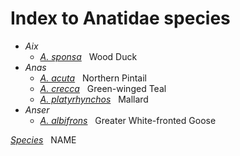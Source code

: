 # Index to Anatidae species
- *Aix*
  -  [*A. sponsa*](/birding/orders/anseriformes/anatidae/aix_sponsa_wodu.md) &nbsp; Wood Duck
- *Anas*
  -  [*A. acuta*](/birding/orders/anseriformes/anatidae/anas_acuta_nopi.md) &nbsp; Northern Pintail
  -  [*A. crecca*](/birding/orders/anseriformes/anatidae/anas_crecca_gwte.md) &nbsp; Green-winged Teal
  -  [*A. platyrhynchos*](/birding/orders/anseriformes/anatidae/BIRD.md) &nbsp; Mallard
- *Anser*
  -  [*A. albifrons*](/birding/orders/anseriformes/anatidae/anser_albifrons_gwfg.md) &nbsp; Greater White-fronted Goose







[*Species*](/birding/orders/anseriformes/anatidae/BIRD.md) &nbsp; NAME
 
